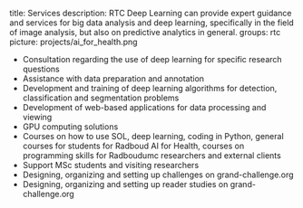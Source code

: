 title: Services
description: RTC Deep Learning can provide expert guidance and services for big data analysis and deep learning, specifically in the field of image analysis, but also on predictive analytics in general.
groups: rtc
picture: projects/ai_for_health.png

<ul>
  <li>Consultation regarding the use of deep learning for specific research questions</li>
  <li>Assistance with data preparation and annotation</li>
  <li>Development and training of deep learning algorithms for detection, classification and segmentation problems</li>
  <li>Development of web-based applications for data processing and viewing</li>
  <li>GPU computing solutions</li>
  <li>Courses on how to use SOL, deep learning, coding in Python, general courses for students for Radboud AI for Health, courses on programming skills for Radboudumc researchers and external clients</li>
  <li>Support MSc students and visiting researchers</li>
  <li>Designing, organizing and setting up challenges on grand-challenge.org</li>
  <li>Designing, organizing and setting up reader studies on grand-challenge.org</li>
</ul>

